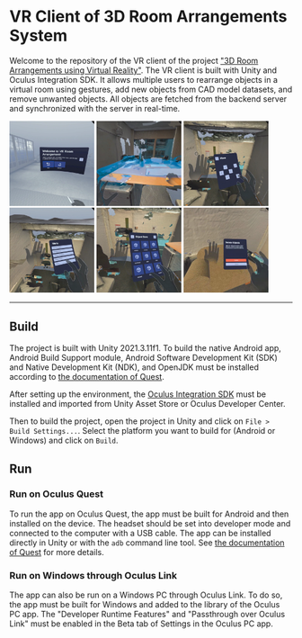 # VR Client of 3D Room Arrangements System

Welcome to the repository of the VR client of the project ["3D Room Arrangements using Virtual Reality"](https://github.com/MixedRealityETHZ/3d-vr-room-arrangements). The VR client is built with Unity and Oculus Integration SDK. It allows multiple users to rearrange objects in a virtual room using gestures, add new objects from CAD model datasets, and remove unwanted objects. All objects are fetched from the backend server and synchronized with the server in real-time.

<img src="images/select-room.png" width="30%"/>
<img src="images/one-hand.png" width="30%"/>
<img src="images/move.png" width="30%"/>
<img src="images/menu.png" width="30%"/>
<img src="images/obj-store.png" width="30%"/>
<img src="images/delete.png" width="30%"/>

---

## Build

The project is built with Unity 2021.3.11f1. To build the native Android app, Android Build Support module, Android Software Development Kit (SDK) and Native Development Kit (NDK), and OpenJDK must be installed according to [the documentation of Quest](https://developer.oculus.com/documentation/unity/book-unity-gsg/#install-unity-editor).

After setting up the environment, the [Oculus Integration SDK](https://developer.oculus.com/documentation/unity/unity-import/#import-sdk-from-unity-asset-store) must be installed and imported from Unity Asset Store or Oculus Developer Center.

Then to build the project, open the project in Unity and click on `File > Build Settings...`. Select the platform you want to build for (Android or Windows) and click on `Build`.

## Run

### Run on Oculus Quest

To run the app on Oculus Quest, the app must be built for Android and then installed on the device. The headset should be set into developer mode and connected to the computer with a USB cable. The app can be installed directly in Unity or with the `adb` command line tool. See [the documentation of Quest](https://developer.oculus.com/documentation/unity/unity-enable-device/) for more details.

### Run on Windows through Oculus Link

The app can also be run on a Windows PC through Oculus Link. To do so, the app must be built for Windows and added to the library of the Oculus PC app. The "Developer Runtime Features" and "Passthrough over Oculus Link" must be enabled in the Beta tab of Settings in the Oculus PC app.